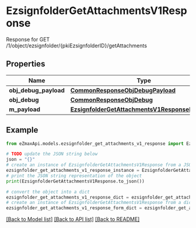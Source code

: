 # EzsignfolderGetAttachmentsV1Response

Response for GET /1/object/ezsignfolder/{pkiEzsignfolderID}/getAttachments

## Properties

Name | Type | Description | Notes
------------ | ------------- | ------------- | -------------
**obj_debug_payload** | [**CommonResponseObjDebugPayload**](CommonResponseObjDebugPayload.md) |  | 
**obj_debug** | [**CommonResponseObjDebug**](CommonResponseObjDebug.md) |  | [optional] 
**m_payload** | [**EzsignfolderGetAttachmentsV1ResponseMPayload**](EzsignfolderGetAttachmentsV1ResponseMPayload.md) |  | 

## Example

```python
from eZmaxApi.models.ezsignfolder_get_attachments_v1_response import EzsignfolderGetAttachmentsV1Response

# TODO update the JSON string below
json = "{}"
# create an instance of EzsignfolderGetAttachmentsV1Response from a JSON string
ezsignfolder_get_attachments_v1_response_instance = EzsignfolderGetAttachmentsV1Response.from_json(json)
# print the JSON string representation of the object
print(EzsignfolderGetAttachmentsV1Response.to_json())

# convert the object into a dict
ezsignfolder_get_attachments_v1_response_dict = ezsignfolder_get_attachments_v1_response_instance.to_dict()
# create an instance of EzsignfolderGetAttachmentsV1Response from a dict
ezsignfolder_get_attachments_v1_response_form_dict = ezsignfolder_get_attachments_v1_response.from_dict(ezsignfolder_get_attachments_v1_response_dict)
```
[[Back to Model list]](../README.md#documentation-for-models) [[Back to API list]](../README.md#documentation-for-api-endpoints) [[Back to README]](../README.md)


